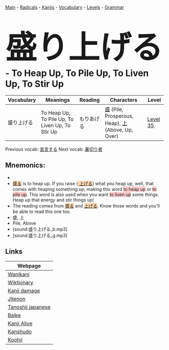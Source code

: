 <style> bigfont {font-size: 100px}</style>
[Main](../README.md) -
[Radicals](../radicals.md) -
[Kanjis](../kanjis.md) -
[Vocabulary](../vocabulary.md) -
[Levels](../levels.md) -
[Grammar](../grammar.md)
# <bigfont> 盛り上げる</bigfont> - To Heap Up, To Pile Up, To Liven Up, To Stir Up 

| Vocabulary | Meanings | Reading | Characters | Level |
| --- | --- | --- | --- | --- |
| 盛り上げる | To Heap Up, To Pile Up, To Liven Up, To Stir Up | もりあげる |  [盛](../kanjis/盛.md) (Pile, Prosperous, Heap), [上](../kanjis/上.md) (Above, Up, Over) | [Level 35](../levels/wk_level35.md) |

Previous vocab: [宣言する](宣言する.md) Next vocab: [裏切り者](裏切り者.md) 

## Mnemonics:

* 
* <span style="background-color:#fed8b1"> [盛る](https://jisho.org/search/盛る)</span> is to heap up. If you raise (<span style="background-color:#fed8b1"> [上げる](https://jisho.org/search/上げる)</span>) what you heap up, well, that comes with heaping something up, making this word <span style="background-color:#ffcccb"> to heap up</span> or <span style="background-color:#ffcccb"> to pile up</span>. This word is also used when you want <span style="background-color:#ffcccb"> to liven up</span> some things. Heap up that energy and stir things up!
* The reading comes from <span style="background-color:#fed8b1"> [盛る](https://jisho.org/search/盛る)</span> and <span style="background-color:#fed8b1"> [上げる](https://jisho.org/search/上げる)</span>. Know those words and you'll be able to read this one too.
* 盛, 上
* Pile, Above
* [sound:盛り上げる_b.mp3]
* [sound:盛り上げる_g.mp3]


## Links 

| Webpage |
| --- |
| [Wanikani          ](https://www.wanikani.com/kanji/盛り上げる) |
| [Wiktionary        ](https://en.wiktionary.org/wiki/盛り上げる) |
| [Kanji damage      ](http://www.kanjidamage.com/kanji/search?utf8=✓&q=盛り上げる) |
| [Jitenon           ](https://jitenon.com/kanji/盛り上げる) |
| [Tanoshii japanese ](https://www.tanoshiijapanese.com/dictionary/kanji.cfm?k=盛り上げる) |
| [Baike             ](https://baike.baidu.com/item/盛り上げる) |
| [Kanji Alive       ](https://app.kanjialive.com/盛り上げる) |
| [Kanshudo          ](https://www.kanshudo.com/searchmn?q=盛り上げる) |
| [Koohii            ](https://kanji.koohii.com/study/kanji/盛り上げる) |
